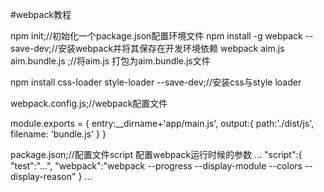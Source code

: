 #webpack教程


npm init;//初始化一个package.json配置环境文件
npm install -g webpack --save-dev;//安装webpack并将其保存在开发环境依赖
webpack aim.js aim.bundle.js ;//将aim.js 打包为aim.bundle.js文件

npm install css-loader style-loader --save-dev;//安装css与style loader

webpack.config.js;//webpack配置文件

module.exports = {
	entry:__dirname+'app/main.js',
	output:{
		path:'./dist/js',
		filename: 'bundle.js'
	}
}

package.json;//配置文件script 配置webpack运行时候的参数
...
"script":{
	"test":"...",
	"webpack":"webpack --progress --display-module --colors --display-reason"
}
...
